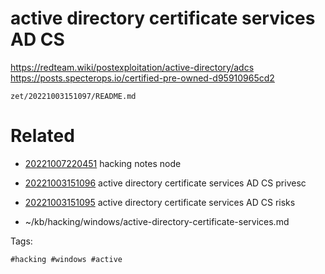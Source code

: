 # active directory certificate services AD CS
https://redteam.wiki/postexploitation/active-directory/adcs
https://posts.specterops.io/certified-pre-owned-d95910965cd2

` zet/20221003151097/README.md `

# Related

- [20221007220451](/zet/20221007220451/README.md) hacking notes node

- [20221003151096](/zet/20221003151096/README.md) active directory certificate services AD CS privesc
- [20221003151095](/zet/20221003151095/README.md) active directory certificate services AD CS risks
- ~/kb/hacking/windows/active-directory-certificate-services.md

Tags:

    #hacking #windows #active 
